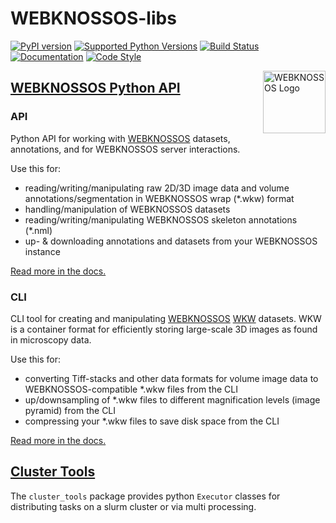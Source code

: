 # WEBKNOSSOS-libs
[![PyPI version](https://img.shields.io/pypi/v/webknossos)](https://pypi.python.org/pypi/webknossos)
[![Supported Python Versions](https://img.shields.io/pypi/pyversions/webknossos.svg)](https://pypi.python.org/pypi/webknossos)
[![Build Status](https://img.shields.io/github/actions/workflow/status/scalableminds/webknossos-libs/.github/workflows/ci.yml?branch=master)](https://github.com/scalableminds/webknossos-libs/actions?query=workflow%3A%22CI%22)
[![Documentation](https://img.shields.io/badge/docs-passing-brightgreen.svg)](https://docs.webknossos.org/webknossos-py/index.html)
[![Code Style](https://img.shields.io/endpoint?url=https://raw.githubusercontent.com/astral-sh/ruff/main/assets/badge/v2.json)](https://docs.astral.sh/ruff/)

<img align="right" src="https://static.webknossos.org/logos/webknossos-icon-only.svg" alt="WEBKNOSSOS Logo" width="100" height="100"/>

## [WEBKNOSSOS Python API](webknossos)

### API

Python API for working with [WEBKNOSSOS](https://webknossos.org) datasets, annotations, and for WEBKNOSSOS server interactions.

Use this for:
- reading/writing/manipulating raw 2D/3D image data and volume annotations/segmentation in WEBKNOSSOS wrap (*.wkw) format
- handling/manipulation of WEBKNOSSOS datasets
- reading/writing/manipulating WEBKNOSSOS skeleton annotations (*.nml)
- up- & downloading annotations and datasets from your WEBKNOSSOS instance

[Read more in the docs.](https://docs.webknossos.org/webknossos-py/)

### CLI

CLI tool for creating and manipulating [WEBKNOSSOS](https://webknossos.org) [WKW](https://github.com/scalableminds/webknossos-wrap) datasets. WKW is a container format for efficiently storing large-scale 3D images as found in microscopy data.

Use this for:
- converting Tiff-stacks and other data formats for volume image data to WEBKNOSSOS-compatible *.wkw files from the CLI
- up/downsampling of *.wkw files to different magnification levels (image pyramid) from the CLI
- compressing your *.wkw files to save disk space from the CLI

[Read more in the docs.](https://docs.webknossos.org/webknossos-py/)

## [Cluster Tools](cluster_tools)
The `cluster_tools` package provides python `Executor` classes for distributing tasks on a slurm cluster or via multi processing.
